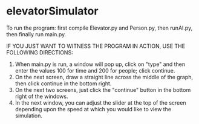 # elevatorSimulator

To run the program: first compile Elevator.py and Person.py, then runAI.py, then finally run main.py.

IF YOU JUST WANT TO WITNESS THE PROGRAM IN ACTION, USE THE FOLLOWING DIRECTIONS:

1) When main.py is run, a window will pop up, click on "type" and then enter the values 100 for time and 200 for people; click continue.
2) On the next screen, draw a straight line across the middle of the graph, then click continue in the bottom right.
3) On the next two screens, just click the "continue" button in the bottom right of the windows.  
4) In the next window, you can adjust the slider at the top of the screen depending upon the speed at which you would like to view the simulation. 
